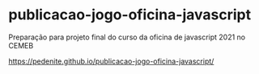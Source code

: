 # publicacao-jogo-oficina-javascript
Preparação para projeto final do curso da oficina de javascript 2021 no CEMEB

https://pedenite.github.io/publicacao-jogo-oficina-javascript/
